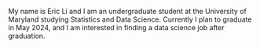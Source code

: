 My name is Eric Li and I am an undergraduate student at the University of Maryland studying Statistics and Data Science. Currently I plan to graduate in May 2024, and I am interested in finding a data science job after graduation.
